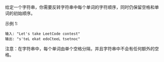 给定一个字符串，你需要反转字符串中每个单词的字符顺序，同时仍保留空格和单词的初始顺序。

示例 1:
```
输入: "Let's take LeetCode contest"
输出: "s'teL ekat edoCteeL tsetnoc"
```
注意：在字符串中，每个单词由单个空格分隔，并且字符串中不会有任何额外的空格。
